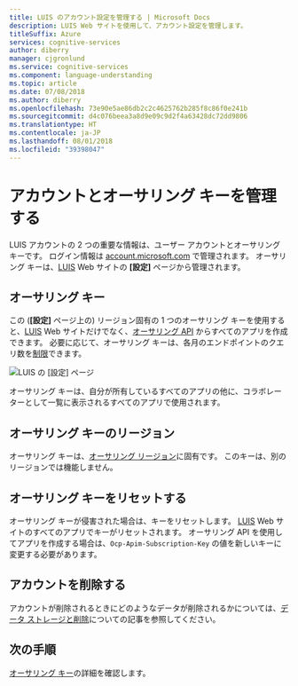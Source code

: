 ```yaml
---
title: LUIS のアカウント設定を管理する | Microsoft Docs
description: LUIS Web サイトを使用して、アカウント設定を管理します。
titleSuffix: Azure
services: cognitive-services
author: diberry
manager: cjgronlund
ms.service: cognitive-services
ms.component: language-understanding
ms.topic: article
ms.date: 07/08/2018
ms.author: diberry
ms.openlocfilehash: 73e90e5ae86db2c2c4625762b285f8c86f0e241b
ms.sourcegitcommit: d4c076beea3a8d9e09c9d2f4a63428dc72dd9806
ms.translationtype: HT
ms.contentlocale: ja-JP
ms.lasthandoff: 08/01/2018
ms.locfileid: "39398047"
---
```

# <a name="manage-account-and-authoring-key"></a>アカウントとオーサリング キーを管理する
LUIS アカウントの 2 つの重要な情報は、ユーザー アカウントとオーサリング キーです。 ログイン情報は [account.microsoft.com](https://account.microsoft.com) で管理されます。 オーサリング キーは、[LUIS](luis-reference-regions.md) Web サイトの **[設定]** ページから管理されます。 

## <a name="authoring-key"></a>オーサリング キー

この (**[設定]** ページ上の) リージョン固有の 1 つのオーサリング キーを使用すると、[LUIS](luis-reference-regions.md) Web サイトだけでなく、[オーサリング API](https://aka.ms/luis-authoring-api) からすべてのアプリを作成できます。 必要に応じて、オーサリング キーは、各月のエンドポイントのクエリ数を[制限](luis-boundaries.md)できます。 

![LUIS の [設定] ページ](./media/luis-how-to-account-settings/account-settings.png)

オーサリング キーは、自分が所有しているすべてのアプリの他に、コラボレーターとして一覧に表示されるすべてのアプリで使用されます。

## <a name="authoring-key-regions"></a>オーサリング キーのリージョン
オーサリング キーは、[オーサリング リージョン](luis-reference-regions.md#publishing-regions)に固有です。 このキーは、別のリージョンでは機能しません。 

## <a name="reset-authoring-key"></a>オーサリング キーをリセットする
オーサリング キーが侵害された場合は、キーをリセットします。 [LUIS](luis-reference-regions.md) Web サイトのすべてのアプリでキーがリセットされます。 オーサリング API を使用してアプリを作成する場合は、`Ocp-Apim-Subscription-Key` の値を新しいキーに変更する必要があります。 

## <a name="delete-account"></a>アカウントを削除する
アカウントが削除されるときにどのようなデータが削除されるかについては、[データ ストレージと削除](luis-concept-data-storage.md#accounts)についての記事を参照してください。 

## <a name="next-steps"></a>次の手順

[オーサリング キー](luis-concept-keys.md#authoring-key)の詳細を確認します。 

